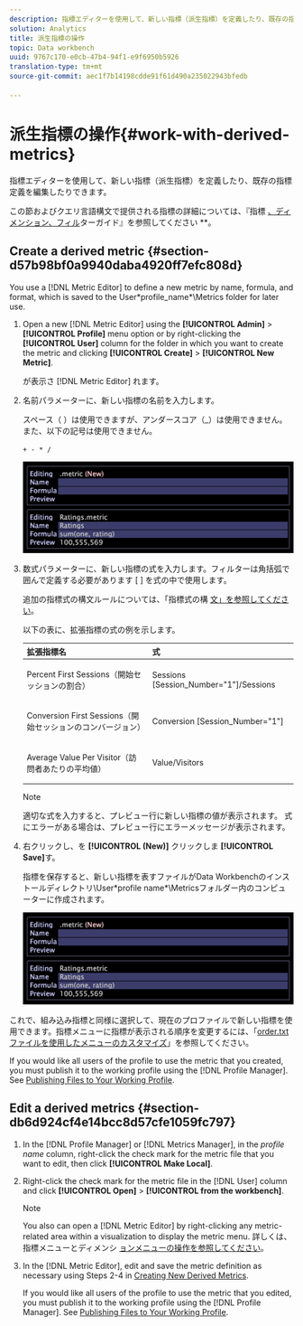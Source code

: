 ```yaml
---
description: 指標エディターを使用して、新しい指標（派生指標）を定義したり、既存の指標定義を編集したりできます。
solution: Analytics
title: 派生指標の操作
topic: Data workbench
uuid: 9767c170-e0cb-47b4-94f1-e9f6950b5926
translation-type: tm+mt
source-git-commit: aec1f7b14198cdde91f61d490a235022943bfedb

---
```



# 派生指標の操作{#work-with-derived-metrics}

指標エディターを使用して、新しい指標（派生指標）を定義したり、既存の指標定義を編集したりできます。

この節およびクエリ言語構文で提供される指標の詳細については、『指標 [、ディメンション、フィル](../../../../home/c-get-started/c-qry-lang-syntx/c-qry-lang-syntx.md#concept-15d1d3f5164a47d49468c5acb7299d9f)ターガイド』を参照してください **。

## Create a derived metric {#section-d57b98bf0a9940daba4920ff7efc808d}

You use a [!DNL Metric Editor] to define a new metric by name, formula, and format, which is saved to the User\*profile_name*\Metrics folder for later use.

1. Open a new [!DNL Metric Editor] using the **[!UICONTROL Admin]** > **[!UICONTROL Profile]** menu option or by right-clicking the **[!UICONTROL User]** column for the folder in which you want to create the metric and clicking **[!UICONTROL Create]** > **[!UICONTROL New Metric]**.

   が表示さ [!DNL Metric Editor] れます。

1. 名前パラメーターに、新しい指標の名前を入力します。

   スペース（ ）は使用できますが、アンダースコア（_）は使用できません。また、以下の記号は使用できません。

   `+ - * /`

   ![](assets/vis_MetricEditor_NewAndEditing.png)

1. 数式パラメーターに、新しい指標の式を入力します。フィルターは角括弧で囲んで定義する必要があります [ ] を式の中で使用します。

   追加の指標式の構文ルールについては、「指標式の構 [文」を参照してください](../../../../home/c-get-started/c-qry-lang-syntx/c-syntx-mtrc-exp.md#concept-bbf440a0307549e088df491b51b51d66)。

   以下の表に、拡張指標の式の例を示します。

   <table id="table_ED77997FC08F492490DCAC3C4153781C"> 
   <thead> 
   <tr> 
      <th colname="col1" class="entry"> 拡張指標名 </th> 
      <th colname="col2" class="entry"> 式 </th> 
   </tr>
   </thead>
   <tbody> 
   <tr> 
      <td colname="col1"> <p>Percent First Sessions（開始セッションの割合） </p> </td> 
      <td colname="col2"> <p><span class="filepath"> Sessions [Session_Number="1"]/Sessions</span> </p> </td> 
   </tr> 
   <tr> 
      <td colname="col1"> <p>Conversion First Sessions（開始セッションのコンバージョン） </p> </td> 
      <td colname="col2"> <p><span class="filepath"> Conversion [Session_Number="1"]</span> </p> </td> 
   </tr> 
   <tr> 
      <td colname="col1"> <p>Average Value Per Visitor（訪問者あたりの平均値） </p> </td> 
      <td colname="col2"> <p><span class="filepath"> Value/Visitors</span> </p> </td> 
   </tr> 
   </tbody> 
   </table>

   >[!NOTE]
   >
   >適切な式を入力すると、プレビュー行に新しい指標の値が表示されます。 式にエラーがある場合は、プレビュー行にエラーメッセージが表示されます。

1. 右クリックし、を **[!UICONTROL (New)]** クリックしま **[!UICONTROL Save]**&#x200B;す。

   指標を保存すると、新しい指標を表すファイルがData Workbenchのインストールディレクトリ\User\*profile name*\Metricsフォルダー内のコンピューターに作成されます。

   ![](assets/vis_MetricEditor_NewAndEditing.png)

これで、組み込み指標と同様に選択して、現在のプロファイルで新しい指標を使用できます。指標メニューに指標が表示される順序を変更するには、「[order.txt ファイルを使用したメニューのカスタマイズ](../../../../home/c-get-started/c-intf-anlys-ftrs/c-ctm-menus/t-cstm-menus-ordr-files.md#task-a391800a8dd444deb3e1516d5189f999)」を参照してください。

If you would like all users of the profile to use the metric that you created, you must publish it to the working profile using the [!DNL Profile Manager]. See [Publishing Files to Your Working Profile](../../../../home/c-get-started/c-admin-intrf/c-prof-mgr/t-pub-files-wkg-prof.md#task-a0106e010c834d16bd60eef4721b6af9).

## Edit a derived metrics {#section-db6d924cf4e14bcc8d57cfe1059fc797}

1. In the [!DNL Profile Manager] or [!DNL Metrics Manager], in the *profile name* column, right-click the check mark for the metric file that you want to edit, then click **[!UICONTROL Make Local]**.
1. Right-click the check mark for the metric file in the [!DNL User] column and click **[!UICONTROL Open]** > **[!UICONTROL from the workbench]**.

   >[!NOTE]
   >
   >You also can open a [!DNL Metric Editor] by right-clicking any metric-related area within a visualization to display the metric menu. 詳しくは、指標メニューとディメンシ [ョンメニューの操作を参照してください](../../../../home/c-get-started/c-vis/c-met-dim-menus.md#concept-50f07ae47c3e4f94ad7d3d7f8293ccac)。

1. In the [!DNL Metric Editor], edit and save the metric definition as necessary using Steps 2-4 in [Creating New Derived Metrics](../../../../home/c-get-started/c-admin-intrf/c-prof-mgr/c-drvd-mtrcs.md#section-d57b98bf0a9940daba4920ff7efc808d).

   If you would like all users of the profile to use the metric that you edited, you must publish it to the working profile using the [!DNL Profile Manager]. See [Publishing Files to Your Working Profile](../../../../home/c-get-started/c-admin-intrf/c-prof-mgr/t-pub-files-wkg-prof.md#task-a0106e010c834d16bd60eef4721b6af9).


